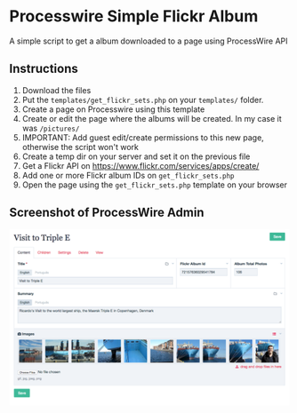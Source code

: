 # Processwire Simple Flickr Album

A simple script to get a album downloaded to a page using ProcessWire API

## Instructions

1. Download the files
1. Put the `templates/get_flickr_sets.php` on your `templates/` folder.
1. Create a page on Processwire using this template
1. Create or edit the page where the albums will be created. In my case it was `/pictures/`
1. IMPORTANT: Add guest edit/create permissions to this new page, otherwise the script won't work
1. Create a temp dir on your server and set it on the previous file
1. Get a Flickr API on https://www.flickr.com/services/apps/create/
1. Add one or more Flickr album IDs on `get_flickr_sets.php`
1. Open the page using the `get_flickr_sets.php` template on your browser

## Screenshot of ProcessWire Admin

![](https://raw.githubusercontent.com/sjardim/processwire-simple-flickr-album/master/Screenshot.png)
